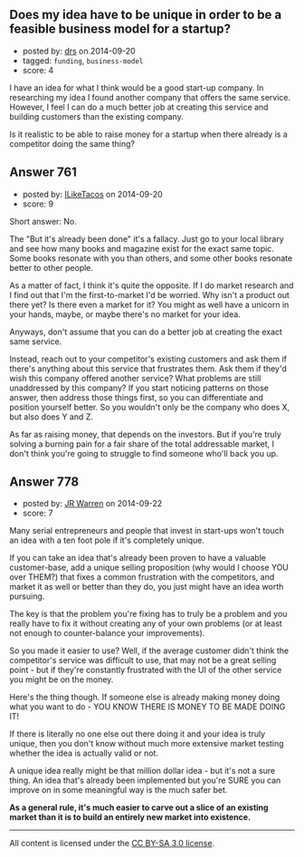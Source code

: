 ## Does my idea have to be unique in order to be a feasible business model for a startup?

- posted by: [drs](https://stackexchange.com/users/1597949/drs) on 2014-09-20
- tagged: `funding`, `business-model`
- score: 4

<p>I have an idea for what I think would be a good start-up company. In researching my idea I found another company that offers the same service. However, I feel I can do a much better job at creating this service and building customers than the existing company.</p>

<p>Is it realistic to be able to raise money for a startup when there already is a competitor doing the same thing?</p>



## Answer 761

- posted by: [ILikeTacos](https://stackexchange.com/users/1382925/iliketacos) on 2014-09-20
- score: 9

<p>Short answer: No. </p>

<p>The "But it's already been done" it's a fallacy. Just go to your local library and see how many books and magazine exist for the exact same topic. Some books resonate with you than others, and some other books resonate better to other people. </p>

<p>As a matter of fact, I think it's quite the opposite. If I do market research and I find out that I'm the first-to-market I'd be worried. Why isn't a product out there yet? Is there even a market for it? You might as well have a unicorn in your hands, maybe, or maybe there's no market for your idea. </p>

<p>Anyways, don't assume that you can do a better job at creating the exact same service. </p>

<p>Instead, reach out to your competitor's existing customers and ask them if there's anything about this service that frustrates them. Ask them if they'd wish this company offered another service? What problems are still unaddressed by this company? If you start noticing patterns on those answer, then address those things first, so you can differentiate and position yourself better. So you wouldn't only be the company who does X, but also does Y and Z.</p>

<p>As far as raising money, that depends on the investors. But if you're truly solving a burning pain for a fair share of the total addressable market, I don't think you're going to struggle to find someone who'll back you up. </p>



## Answer 778

- posted by: [JR Warren](https://stackexchange.com/users/1866317/jr-warren) on 2014-09-22
- score: 7

<p>Many serial entrepreneurs and people that invest in start-ups won't touch an idea with a ten foot pole if it's completely unique.</p>

<p>If you can take an idea that's already been proven to have a valuable customer-base, add a unique selling proposition (why would I choose YOU over THEM?) that fixes a common frustration with the competitors, and market it as well or better than they do, you just might have an idea worth pursuing.</p>

<p>The key is that the problem you're fixing has to truly be a problem and you really have to fix it without creating any of your own problems (or at least not enough to counter-balance your improvements).</p>

<p>So you made it easier to use? Well, if the average customer didn't think the competitor's service was difficult to use, that may not be a great selling point - but if they're constantly frustrated with the UI of the other service you might be on the money.</p>

<p>Here's the thing though. If someone else is already making money doing what you want to do - YOU KNOW THERE IS MONEY TO BE MADE DOING IT!</p>

<p>If there is literally no one else out there doing it and your idea is truly unique, then you don't know without much more extensive market testing whether the idea is actually valid or not.  </p>

<p>A unique idea really might be that million dollar idea - but it's not a sure thing. An idea that's already been implemented but you're SURE you can improve on in some meaningful way is the much safer bet.</p>

<p><strong>As a general rule, it's much easier to carve out a slice of an existing market than it is to build an entirely new market into existence.</strong></p>




---

All content is licensed under the [CC BY-SA 3.0 license](https://creativecommons.org/licenses/by-sa/3.0/).
